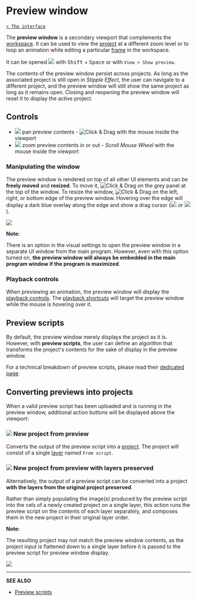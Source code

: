 # Preview window

[`< The interface`](./interface.md)

The **preview window** is a secondary viewport that complements the [workspace](./interface.md#workspace). It can be used to view the [project](./project.md) at a different zoom level or to loop an animation while editing a particular [frame](./frame.md) in the workspace.

It can be opened ![](https://raw.githubusercontent.com/stipple-effect/stipple-effect/master/res/icons/preview.png) with <kbd>Shift</kbd> + <kbd>Space</kbd> or with `View > Show preview`.

The contents of the preview window persist across projects. As long as the associated project is still open in *Stipple Effect*, the user can navigate to a different project, and the preview window will still show the same project as long as it remains open. Closing and reopening the preview window will reset it to display the active project.

## Controls

* ![](https://raw.githubusercontent.com/stipple-effect/stipple-effect/master/res/icons/hand.png) pan preview contents - ![Click & Drag](./assets/ui/click-drag.gif "Click & Drag") with the mouse inside the viewport
* ![](https://raw.githubusercontent.com/stipple-effect/stipple-effect/master/res/icons/zoom.png) zoom preview contents in or out - *Scroll Mouse Wheel* with the mouse inside the viewport

### Manipulating the window

The preview window is rendered on top of all other UI elements and can be **freely moved** and **resized**. To move it, ![Click & Drag](./assets/ui/click-drag.gif "Click & Drag") on the grey panel at the top of the window. To resize the window, ![Click & Drag](./assets/ui/click-drag.gif "Click & Drag") on the left, right, or bottom edge of the preview window. Hovering over the edge will display a dark blue overlay along the edge and show a drag cursor (![](https://raw.githubusercontent.com/stipple-effect/stipple-effect/master/res/cursors/slide_horz.png) or ![](https://raw.githubusercontent.com/stipple-effect/stipple-effect/master/res/cursors/slide_vert.png)).

![](./assets/graphics/preview-window-controls.gif)

**Note:**

There is an option in the visual settings to open the preview window in a separate UI window from the main program. However, even with this option turned on, **the preview window will always be embedded in the main program window if the program is maximized**.

### Playback controls

When previewing an animation, the preview window will display the [playback controls](./frame.md#playback-actions). The [playback shortcuts](./shortcuts.md#playback) will target the preview window while the mouse is hovering over it.

## Preview scripts

By default, the preview window merely displays the project as it is. However, with **preview scripts**, the user can define an algorithm that transforms the project's contents for the sake of display in the preview window.

For a technical breakdown of preview scripts, please read their [dedicated page](./preview-scripts.md).

## Converting previews into projects

When a valid preview script has been uploaded and is running in the preview window, additional action buttons will be displayed above the viewport:

### ![](https://raw.githubusercontent.com/stipple-effect/stipple-effect/master/res/icons/import_preview.png) New project from preview

Converts the output of the preview script into a [project](./project.md). The project will consist of a single [layer](./layer.md) named `From script`.

### ![](https://raw.githubusercontent.com/stipple-effect/stipple-effect/master/res/icons/import_per_layer.png) New project from preview with layers preserved

Alternatively, the output of a preview script can be converted into a project **with the layers from the original project preserved**.

Rather than simply populating the image(s) produced by the preview script into the cels of a newly created project on a single layer, this action runs the preview script on the contents of each layer separately, and composes them in the new project in their original layer order.

**Note:**

The resulting project may not match the preview window contents, as the project input is flattened down to a single layer before it is passed to the preview script for preview window display.

![](./assets/graphics/import-naive-and-with-layers.gif)

---

**SEE ALSO**

* [Preview scripts](./preview-scripts.md)
